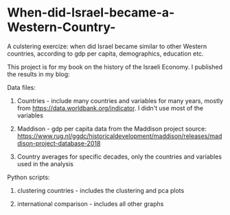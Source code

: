 # When-did-Israel-became-a-Western-Country-
A culstering exercize: when did Israel became similar to other Western countries, according to gdp per capita, demographics, education etc.

This project is for my book on the history of the Israeli Economy. I published the results in my blog:


Data files:
1. Countries - include many countries and variables for many years, mostly from https://data.worldbank.org/indicator. 
I didn't use most of the variables 

2. Maddison - gdp per capita data from the Maddison project 
source: https://www.rug.nl/ggdc/historicaldevelopment/maddison/releases/maddison-project-database-2018

3. Country averages for specific decades, only the countries and variables used in the analysis

Python scripts:

1. clustering countries - includes the clustering and pca plots

2. international comparison - includes all other graphs
